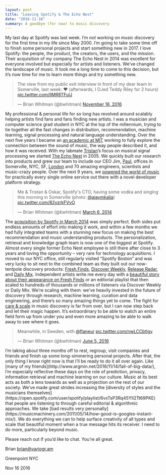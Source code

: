 ```yaml
---
layout: post
title: "Leaving Spotify & The Echo Nest"
date: "2016-11-16"
summary: A goodbye (for now) to music discovery
---
```


My last day at Spotify was last week. I’m _not_ working on music discovery for the first time in my life since May 2000. I’m going to take some time off to finish some personal projects and start something new in 2017. I love Spotify: the people, the product, the creators, the users, and the mission. Their acquisition of my company The Echo Nest in 2014 was excellent for everyone involved but especially for artists and listeners. We’ve changed the landscape of music. It took me a long time to come to this decision, but it’s now time for me to learn more things and try something new.

<blockquote class="twitter-tweet"><p lang="en" dir="ltr">The view from my public exit interview in front of my dear team in Somerville, last week: ♥️ (afterwards, I DJed Teddy Riley for 2 hours) <a href="https://t.co/llMR8TFulJ">pic.twitter.com/llMR8TFulJ</a></p>&mdash; Brian Whitman (@bwhitman) <a href="https://twitter.com/bwhitman/status/798931609655328768?ref_src=twsrc%5Etfw">November 16, 2016</a></blockquote> <script async src="https://platform.twitter.com/widgets.js" charset="utf-8"></script>

My professional & personal life for so long has revolved around scalably helping artists find fans and fans finding new artists. I was a musician and computer science grad student in NYC at the top of the millennium, trying to tie together all the fast changes in distribution, recommendation, machine learning, signal processing and natural language understanding. Over the next five years I became an [an academic at MIT](https://scholar.google.com/citations?user=eiTakp4AAAAJ&hl=en) working to fully explore the connection between the sound of music, the way people described it, and how it was received. With my labmate [Tristan](http://web.media.mit.edu/~tristan/)’s focus on musical signal processing we started [The Echo Nest](https://en.wikipedia.org/wiki/The_Echo_Nest) in 2005. We quickly built our research into products and grew our team to include our CEO Jim, [Paul](https://musicmachinery.com/), offices in Somerville, NYC, SF, [London](https://www.thisismyjam.com/) and 70 amazing engineers, scientists and music-crazy people. Over the next 9 years, we [powered the world of music](http://www.wired.co.uk/article/echo-nest) for practically every single online service out there with a novel developer platform strategy.

<blockquote class="twitter-tweet"><p lang="en" dir="ltr">Me &amp; Tristan &amp; Oskar, Spotify&#39;s CTO, having some vodka and singing this morning in Somerville (photo: <a href="https://twitter.com/ajaymkalia?ref_src=twsrc%5Etfw">@ajaymkalia</a>) <a href="http://t.co/82yzrkFVvO">pic.twitter.com/82yzrkFVvO</a></p>&mdash; Brian Whitman (@bwhitman) <a href="https://twitter.com/bwhitman/status/441595066264879104?ref_src=twsrc%5Etfw">March 6, 2014</a></blockquote> <script async src="https://platform.twitter.com/widgets.js" charset="utf-8"></script>

The [acquisition by Spotify in March 2014](http://notes.variogram.com/post/152827482145/were-very-excited-to-announce-that-the-echo-nest) was simply perfect. Both sides put endless amounts of effort into making it work, and within a few months we had fully integrated teams with a stunning new focus on making the best recommendation and music understanding products. The personalization, retrieval and knowledge graph team is now one of the biggest at Spotify. Almost every single former Echo Nest employee is still there after close to 3 years and loving the opportunity – very rare for technology acquisitions. I moved to our NYC office, still regularly visited “Spotify Boston” and was very lucky to sit next to the combined team as they built out our now-tentpole discovery products: [Fresh Finds](http://notes.variogram.com/post/125515460365/fresh-finds), [Discover Weekly](http://qz.com/571007/the-magic-that-makes-spotifys-discover-weekly-playlists-so-damn-good/), [Release Radar](https://news.spotify.com/us/2016/08/05/release-radar-your-personalized-playlist-of-the-newest-releases/), and [Daily Mix](http://www.theverge.com/2016/9/27/13068196/spotify-daily-mix-discovery-personalization). Independent artists write me every day with a [beautiful story about their appearance on Fresh Finds](https://medium.com/music-x-tech-x-future/im-really-proud-of-the-release-of-are-we-there-yet-83ea67ea214b#.63rcdiwa8) or an editorial playlist that then scaled to hundreds of thousands or millions of listeners via Discover Weekly or Daily Mix. We’re scaling with them: we’ve heavily invested in the future of discovery through research, machine learning, curation and data engineering, and there’s so many amazing things yet to come. The fight for [care & scale](http://notes.variogram.com/post/37675885491/how-music-recommendation-works-and-doesnt-work) in music discovery is far from over, but I can now step back and let their magic happen. It’s extraordinary to be able to watch an entire field form up from under you and even more amazing to be able to walk away to see where it goes.

<blockquote class="twitter-tweet"><p lang="en" dir="ltr">Meanwhile, in Sweden, with <a href="https://twitter.com/flaneur?ref_src=twsrc%5Etfw">@flaneur</a> <a href="https://t.co/nwLCCbtlgv">pic.twitter.com/nwLCCbtlgv</a></p>&mdash; Brian Whitman (@bwhitman) <a href="https://twitter.com/bwhitman/status/739429114734628865?ref_src=twsrc%5Etfw">June 5, 2016</a></blockquote> <script async src="https://platform.twitter.com/widgets.js" charset="utf-8"></script>
I’m taking about three months off to rest, regroup, visit companies and friends and finish up some long-simmering personal projects. After that, the only thing I know right now is that I’ll be ready to do it all over again. Like [many of my friends](http://www.argmin.net/2016/11/14/fall-of-big-data/), I’m especially reflective these days on the role of prediction, privacy, information retrieval and machine learning on our culture. Music at its best acts as both a lens towards as well as a projection on the rest of our society. We’ve made great strides increasing the [diversity of styles and the musicians themselves](https://open.spotify.com/user/spotify/playlist/6vxTsP3Rq45YlI2Tt69PKE) that people are listening to through careful editorial & algorithmic approaches. We take [bad results very personally](https://musicmachinery.com/2011/05/14/how-good-is-googles-instant-mix/). We do everything we can to help surface creativity of all types and scale that beautiful moment when a true message hits its receiver. I need to do more, particularly beyond music.

Please reach out if you’d like to chat. You’re all great.

Brian [brian@variogr.am](mailto:brian@variogr.am)

Greenpoint NYC

Nov 16 2016
